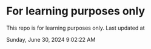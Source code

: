 # For learning purposes only
This repo is for learning purposes only.
Last updated at

Sunday, June 30, 2024 9:02:22 AM

